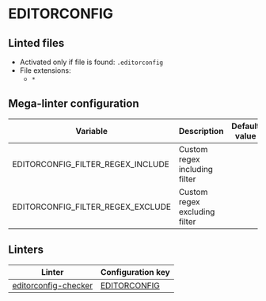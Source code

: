 <!-- markdownlint-disable MD033 MD041 -->
<!-- Generated by .automation/build.py, please do not update manually -->
# EDITORCONFIG

## Linted files

- Activated only if file is found: `.editorconfig`
- File extensions:
  - `*`

## Mega-linter configuration

| Variable | Description | Default value |
| ----------------- | -------------- | -------------- |
| EDITORCONFIG_FILTER_REGEX_INCLUDE | Custom regex including filter |  |
| EDITORCONFIG_FILTER_REGEX_EXCLUDE | Custom regex excluding filter |  |

## Linters

| Linter | Configuration key |
| ------ | ----------------- |
| [editorconfig-checker](https://github.com/nvuillam/mega-linter/tree/master/docs/descriptors/editorconfig_editorconfig_checker.md#readme) | [EDITORCONFIG](https://github.com/nvuillam/mega-linter/tree/master/docs/descriptors/editorconfig_editorconfig_checker.md#readme) |
